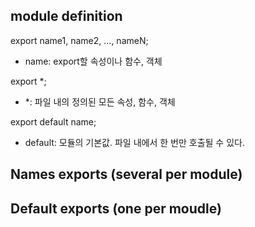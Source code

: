 ## module definition
export name1, name2, ..., nameN;
- name: export할 속성이나 함수, 객체

export *;
- *: 파일 내의 정의된 모든 속성, 함수, 객체

export default name;
- default: 모듈의 기본값. 파일 내에서 한 번만 호출될 수 있다.





## Names exports (several per module)

## Default exports (one per moudle) 